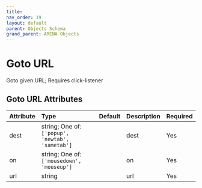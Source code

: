 ```yaml
---
title: 
nav_order: 19
layout: default
parent: Objects Schema
grand_parent: ARENA Objects
---
```



Goto URL
========


Goto given URL; Requires click-listener

Goto URL Attributes
--------------------

|Attribute|Type|Default|Description|Required|
| :--- | :--- | :--- | :--- | :--- |
|dest|string; One of: ```['popup', 'newtab', 'sametab']```||dest|Yes|
|on|string; One of: ```['mousedown', 'mouseup']```||on|Yes|
|url|string||url|Yes|
